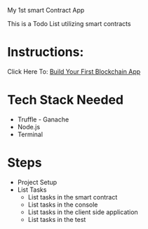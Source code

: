 My 1st smart Contract App

This is a Todo List utilizing smart contracts


# Instructions:
Click Here To: [Build Your First Blockchain App](https://www.youtube.com/watch?v=rzvk2kdjr2I&t=542s)

# Tech Stack Needed
- Truffle - Ganache
- Node.js
- Terminal

# Steps
- Project Setup
- List Tasks
    - List tasks in the smart contract
    - List tasks in the console
    - List tasks in the client side application
    - List tasks in the test